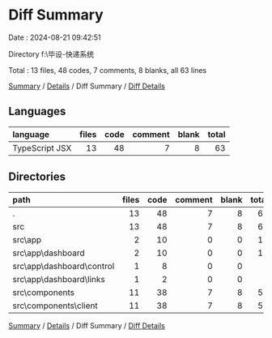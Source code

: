 # Diff Summary

Date : 2024-08-21 09:42:51

Directory f:\\毕设-快递系统

Total : 13 files,  48 codes, 7 comments, 8 blanks, all 63 lines

[Summary](results.md) / [Details](details.md) / Diff Summary / [Diff Details](diff-details.md)

## Languages
| language | files | code | comment | blank | total |
| :--- | ---: | ---: | ---: | ---: | ---: |
| TypeScript JSX | 13 | 48 | 7 | 8 | 63 |

## Directories
| path | files | code | comment | blank | total |
| :--- | ---: | ---: | ---: | ---: | ---: |
| . | 13 | 48 | 7 | 8 | 63 |
| src | 13 | 48 | 7 | 8 | 63 |
| src\\app | 2 | 10 | 0 | 0 | 10 |
| src\\app\\dashboard | 2 | 10 | 0 | 0 | 10 |
| src\\app\\dashboard\\control | 1 | 8 | 0 | 0 | 8 |
| src\\app\\dashboard\\links | 1 | 2 | 0 | 0 | 2 |
| src\\components | 11 | 38 | 7 | 8 | 53 |
| src\\components\\client | 11 | 38 | 7 | 8 | 53 |

[Summary](results.md) / [Details](details.md) / Diff Summary / [Diff Details](diff-details.md)